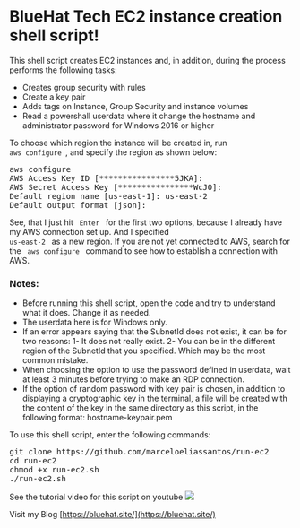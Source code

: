# BlueHat Tech EC2 instance creation shell script!
This shell script creates EC2 instances and, in addition, during the process performs the following tasks:
* Creates group security with rules
* Create a key pair
* Adds tags on Instance, Group Security and instance volumes
* Read a powershall userdata where it change the hostname and administrator password for Windows 2016 or higher

To choose which region the instance will be created in, run <code> aws configure </code>, and specify the region as shown below:

<pre>aws configure
AWS Access Key ID [****************5JKA]:
AWS Secret Access Key [****************WcJ0]:
Default region name [us-east-1]: us-east-2
Default output format [json]: </pre>

See, that I just hit <code> Enter </code> for the first two options, because I already have my AWS connection set up. And I specified <code> us-east-2 </code> as a new region. If you are not yet connected to AWS, search for the <code> aws configure </code> command to see how to establish a connection with AWS.

### Notes:
* Before running this shell script, open the code and try to understand what it does. Change it as needed.
* The userdata here is for Windows only.
* If an error appears saying that the SubnetId does not exist, it can be for two reasons: 1- It does not really exist. 2- You can be in the different region of the SubnetId that you specified. Which may be the most common mistake.
* When choosing the option to use the password defined in userdata, wait at least 3 minutes before trying to make an RDP connection.
* If the option of random password with key pair is chosen, in addition to displaying a cryptographic key in the terminal, a file will be created with the content of the key in the same directory as this script, in the following format: hostname-keypair.pem

To use this shell script, enter the following commands:
 
<pre>
git clone https://github.com/marceloeliassantos/run-ec2
cd run-ec2
chmod +x run-ec2.sh
./run-ec2.sh
</pre>
See the tutorial video for this script on youtube
[![](https://bluehat.site/images/youtube-screen.png)](https://www.youtube.com/watch?v=-1Qh28pwDNg "Click here to watch.")

Visit my Blog [https://bluehat.site/](https://bluehat.site/)
